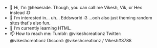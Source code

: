 - 👋 Hi, I’m @hexerade. Though, you can call me Vikesh, Vik, or Hex instead :D
- 👀 I’m interested in... uh... Eddsworld :3 ...ooh also just theming random sites that's also fun. 
- 🌱 I’m currently learning HTML.
- 📫 How to reach me:
Tumblr: @vikeshcreationz
Twitter: @vikeshcreationz
Discord: @vikeshcreationz / Vikesh#3788 

<!---
hexerade/hexerade is a ✨ special ✨ repository because its `README.md` (this file) appears on your GitHub profile.
You can click the Preview link to take a look at your changes.
--->
